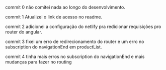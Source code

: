 commit 0
    não comitei nada ao longo do desenvolvimento.

commit 1 
    Atualizei o link de acesso no readme.

commit 2 
    adicionei a configuração do netlify pra redicionar requisições pro router do angular.

commit 3
    fixei um erro de redirecionamento do router e um erro no subscription do navigationEnd em productList.

commit 4
    tinha mais erros no subscription do navigationEnd e mais mudanças para fazer no routing

